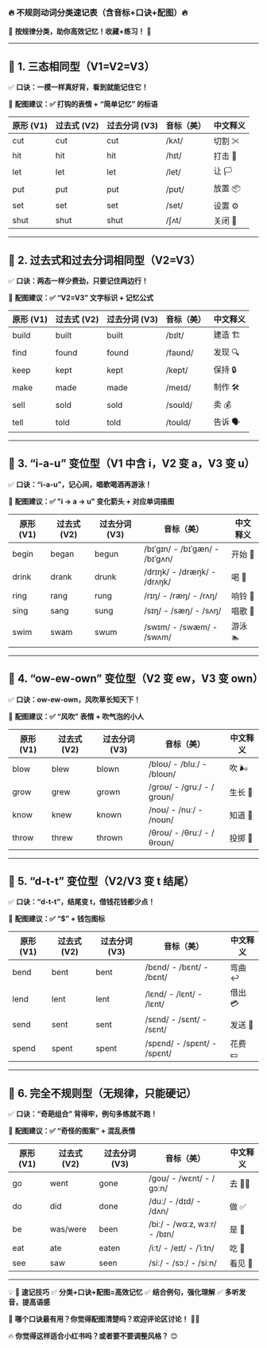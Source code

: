 ### **🔥 不规则动词分类速记表（含音标+口诀+配图）🔥**

🌟 **按规律分类，助你高效记忆！收藏+练习！** 🌟

------

## **📌 1. 三态相同型（V1=V2=V3）**

✅ **口诀：一模一样真好背，看到就能记住它！**

📌 **配图建议：✅ 打钩的表情 + “简单记忆” 的标语**

| **原形 (V1)** | **过去式 (V2)** | **过去分词 (V3)** | **音标（美）** | **中文释义** |
| ------------- | --------------- | ----------------- | -------------- | ------------ |
| cut           | cut             | cut               | /kʌt/          | 切割 ✂       |
| hit           | hit             | hit               | /hɪt/          | 打击 👊       |
| let           | let             | let               | /let/          | 让 🏳         |
| put           | put             | put               | /pʊt/          | 放置 📦       |
| set           | set             | set               | /set/          | 设置 ⚙       |
| shut          | shut            | shut              | /ʃʌt/          | 关闭 🚪       |

------

## **📌 2. 过去式和过去分词相同型（V2=V3）**

✅ **口诀：两态一样少费劲，只要记住两边行！**

📌 **配图建议：✅ “V2=V3” 文字标识 + 记忆公式**

| **原形 (V1)** | **过去式 (V2)** | **过去分词 (V3)** | **音标（美）** | **中文释义** |
| ------------- | --------------- | ----------------- | -------------- | ------------ |
| build         | built           | built             | /bɪlt/         | 建造 🏗       |
| find          | found           | found             | /faʊnd/        | 发现 🔍       |
| keep          | kept            | kept              | /kept/         | 保持 🔒       |
| make          | made            | made              | /meɪd/         | 制作 🛠       |
| sell          | sold            | sold              | /soʊld/        | 卖 💰         |
| tell          | told            | told              | /toʊld/        | 告诉 🗣       |

------

## **📌 3. “i-a-u” 变位型（V1 中含 i，V2 变 a，V3 变 u）**

✅ **口诀：“i-a-u”，记心间，唱歌喝酒再游泳！**

📌 **配图建议：✅ "i → a → u" 变化箭头 + 对应单词插图**

| **原形 (V1)** | **过去式 (V2)** | **过去分词 (V3)** | **音标（美）**                 | **中文释义** |
| ------------- | --------------- | ----------------- | ------------------------------ | ------------ |
| begin         | began           | begun             | /bɪˈɡɪn/ - /bɪˈɡæn/ - /bɪˈɡʌn/ | 开始 🚀       |
| drink         | drank           | drunk             | /drɪŋk/ - /dræŋk/ - /drʌŋk/    | 喝 🍺         |
| ring          | rang            | rung              | /rɪŋ/ - /ræŋ/ - /rʌŋ/          | 响铃 🔔       |
| sing          | sang            | sung              | /sɪŋ/ - /sæŋ/ - /sʌŋ/          | 唱歌 🎤       |
| swim          | swam            | swum              | /swɪm/ - /swæm/ - /swʌm/       | 游泳 🏊       |

------

## **📌 4. “ow-ew-own” 变位型（V2 变 ew，V3 变 own）**

✅ **口诀：ow-ew-own，风吹草长知天下！**

📌 **配图建议：✅ “风吹” 表情 + 吹气泡的小人**

| **原形 (V1)** | **过去式 (V2)** | **过去分词 (V3)** | **音标（美）**            | **中文释义** |
| ------------- | --------------- | ----------------- | ------------------------- | ------------ |
| blow          | blew            | blown             | /bloʊ/ - /bluː/ - /bloʊn/ | 吹 🌬         |
| grow          | grew            | grown             | /ɡroʊ/ - /ɡruː/ - /ɡroʊn/ | 生长 🌱       |
| know          | knew            | known             | /noʊ/ - /nuː/ - /noʊn/    | 知道 🧠       |
| throw         | threw           | thrown            | /θroʊ/ - /θruː/ - /θroʊn/ | 投掷 🏀       |

------

## **📌 5. “d-t-t” 变位型（V2/V3 变 t 结尾）**

✅ **口诀：“d-t-t”，结尾变 t，借钱花钱都少点！**

📌 **配图建议：✅ “$” + 钱包图标**

| **原形 (V1)** | **过去式 (V2)** | **过去分词 (V3)** | **音标（美）**              | **中文释义** |
| ------------- | --------------- | ----------------- | --------------------------- | ------------ |
| bend          | bent            | bent              | /bɛnd/ - /bɛnt/ - /bɛnt/    | 弯曲 ↩       |
| lend          | lent            | lent              | /lɛnd/ - /lɛnt/ - /lɛnt/    | 借出 💳       |
| send          | sent            | sent              | /sɛnd/ - /sɛnt/ - /sɛnt/    | 发送 📩       |
| spend         | spent           | spent             | /spɛnd/ - /spɛnt/ - /spɛnt/ | 花费 💵       |

------

## **📌 6. 完全不规则型（无规律，只能硬记）**

✅ **口诀：“奇葩组合” 背得牢，例句多练就不跑！**

📌 **配图建议：✅ “奇怪的图案” + 混乱表情**

| **原形 (V1)** | **过去式 (V2)** | **过去分词 (V3)** | **音标（美）**               | **中文释义** |
| ------------- | --------------- | ----------------- | ---------------------------- | ------------ |
| go            | went            | gone              | /ɡoʊ/ - /wɛnt/ - /ɡɔːn/      | 去 🏃‍♂️        |
| do            | did             | done              | /duː/ - /dɪd/ - /dʌn/        | 做 ✅         |
| be            | was/were        | been              | /biː/ - /wɑːz, wɜːr/ - /bɪn/ | 是 👤         |
| eat           | ate             | eaten             | /iːt/ - /eɪt/ - /ˈiːtn/      | 吃 🍔         |
| see           | saw             | seen              | /siː/ - /sɔː/ - /siːn/       | 看见 👀       |

------

💡 **📢 速记技巧**
✅ **分类+口诀+配图=高效记忆**
✅ **结合例句，强化理解**
✅ **多听发音，提高语感**

📌 **哪个口诀最有用？你觉得配图清楚吗？欢迎评论区讨论！** 🎯✨

🔥 **你觉得这样适合小红书吗？或者要不要调整风格？** 😊